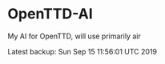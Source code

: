 # OpenTTD-AI
My AI for OpenTTD, will use primarily air

Latest backup: Sun Sep 15 11:56:01 UTC 2019
